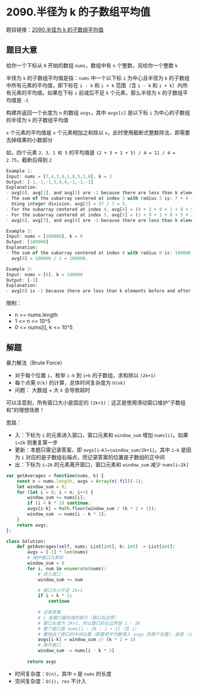 # 2090.半径为 k 的子数组平均值

题目链接：[2090.半径为 k 的子数组平均值](https://leetcode.cn/problems/k-radius-subarray-averages/)

## 题目大意

给你一个下标从 `0` 开始的数组 `nums`，数组中有 `n` 个整数，另给你一个整数 `k`

半径为 `k` 的子数组平均值是指：`nums` 中一个以下标 `i` 为中心且半径为 `k` 的子数组中所有元素的平均值，即下标在 `i - k` 和 `i + k` 范围（含 `i - k` 和 `i + k`）内所有元素的平均值。如果在下标 `i` 前或后不足 `k` 个元素，那么半径为 `k` 的子数组平均值是 `-1` 

构建并返回一个长度为 `n` 的数组 `avgs`，其中 `avgs[i]` 是以下标 `i` 为中心的子数组的半径为 `k` 的子数组平均值 

`x` 个元素的平均值是 `x` 个元素相加之和除以 `x`，此时使用截断式整数除法，即需要去掉结果的小数部分

如，四个元素 `2、3、1 和 5` 的平均值是 `(2 + 3 + 1 + 5) / 4 = 11 / 4 = 2.75`，截断后得到 `2` 

```js
Example 1:
Input: nums = [7,4,3,9,1,8,5,2,6], k = 3
Output: [-1,-1,-1,5,4,4,-1,-1,-1]
Explanation:
- avg[0], avg[1], and avg[2] are -1 because there are less than k elements before each index.
- The sum of the subarray centered at index 3 with radius 3 is: 7 + 4 + 3 + 9 + 1 + 8 + 5 = 37.
  Using integer division, avg[3] = 37 / 7 = 5.
- For the subarray centered at index 4, avg[4] = (4 + 3 + 9 + 1 + 8 + 5 + 2) / 7 = 4.
- For the subarray centered at index 5, avg[5] = (3 + 9 + 1 + 8 + 5 + 2 + 6) / 7 = 4.
- avg[6], avg[7], and avg[8] are -1 because there are less than k elements after each index.

Example 2:
Input: nums = [100000], k = 0
Output: [100000]
Explanation:
- The sum of the subarray centered at index 0 with radius 0 is: 100000.
  avg[0] = 100000 / 1 = 100000.

Example 3:
Input: nums = [8], k = 100000
Output: [-1]
Explanation: 
- avg[0] is -1 because there are less than k elements before and after index 0.
```

限制：
- n == nums.length
- 1 <= n <= 10^5
- 0 <= nums[i], k <= 10^5

## 解题

暴力解法（Brute Force）
- 对于每个位置 `i`，枚举 `i-k` 到 `i+k` 的子数组，求和除以 `(2k+1)`
- 每个点需 `O(k)` 的计算，总体时间复杂度为 `O(nk)`
- 问题： 大数组 + 大 `k` 会导致超时

可以注意到，所有窗口大小是固定的 `(2k+1)`：这正是使用滑动窗口维护“子数组和”的理想场景！

思路：
- 入：下标为 `i` 的元素进入窗口，窗口元素和 `window_sum` 增加 `nums[i]`。如果 `i<2k` 则重复第一步
- 更新：本题只需记录答案，即 `avgs[i−k]=⌊window_sum/2k+1⌋`。其中 `i−k` 是因为 `i` 对应的是子数组右端点，而记录答案的位置是子数组的正中间
- 出：下标为 `i−2k` 的元素离开窗口，窗口元素和 `window_sum` 减少 `nums[i−2k]`

```js
var getAverages = function(nums, k) {
    const n = nums.length, avgs = Array(n).fill(-1);
    let window_sum = 0;
    for (let i = 0; i < n; i++) {
        window_sum += nums[i];
        if (i < k * 2) continue;
        avgs[i-k] = Math.floor(window_sum / (k * 2 + 1));
        window_sum -= nums[i - k * 2];
    }
    return avgs;
};
```
```python
class Solution:
    def getAverages(self, nums: List[int], k: int) -> List[int]:
        avgs = [-1] * len(nums)
        # 维护窗口元素和
        window_sum = 0
        for i, num in enumerate(nums):
            # 进入窗口
            window_sum += num

            # 窗口大小不足 2k+1
            if i < k * 2:
                continue
            
            # 记录答案
            # i 是窗口最右端的索引（窗口右边界）
            # 窗口长度为 2k+1，所以窗口的左边界是 i - 2k
            # 整个窗口是 nums[i - 2k : i + 1]（含 i）
            # 要找这个窗口的中间位置（即要把平均数填入 avgs 的那个位置），就是：center = (i - 2k + i) // 2 = i - k
            avgs[i-k] = window_sum // (k * 2 + 1)
            # 离开窗口
            window_sum -= nums[i - k * 2]
        
        return avgs
```

- 时间复杂度：`O(n)`，其中 `n` 是 `nums` 的长度
- 空间复杂度：`O(1)`，`res` 不计入